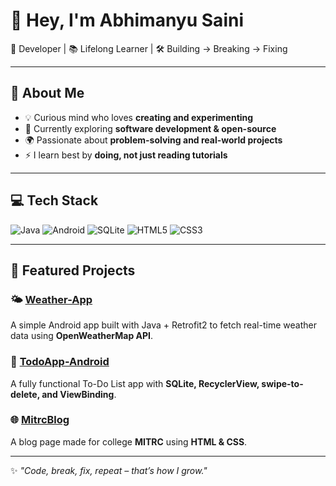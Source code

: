 
# 👋 Hey, I'm Abhimanyu Saini  
🚀 Developer | 📚 Lifelong Learner | 🛠️ Building → Breaking → Fixing  

---

## 🌟 About Me  
- 💡 Curious mind who loves **creating and experimenting**  
- 🧩 Currently exploring **software development & open-source**  
- 🌍 Passionate about **problem-solving and real-world projects**  
- ⚡ I learn best by **doing, not just reading tutorials**  

---

## 💻 Tech Stack  

![Java](https://img.shields.io/badge/Java-ED8B00?style=for-the-badge&logo=java&logoColor=white)
![Android](https://img.shields.io/badge/Android-3DDC84?style=for-the-badge&logo=android&logoColor=white)
![SQLite](https://img.shields.io/badge/SQLite-07405E?style=for-the-badge&logo=sqlite&logoColor=white)
![HTML5](https://img.shields.io/badge/HTML5-E34F26?style=for-the-badge&logo=html5&logoColor=white)
![CSS3](https://img.shields.io/badge/CSS3-1572B6?style=for-the-badge&logo=css3&logoColor=white)

---

## 🚀 Featured Projects  

### 🌤️ [Weather-App](https://github.com/AbhimanyuRajoriya/Weather-App)  
A simple Android app built with Java + Retrofit2 to fetch real-time weather data using **OpenWeatherMap API**.  

### 📝 [TodoApp-Android](https://github.com/AbhimanyuRajoriya/TodoApp-Android)  
A fully functional To-Do List app with **SQLite, RecyclerView, swipe-to-delete, and ViewBinding**.  

### 🌐 [MitrcBlog](https://github.com/AbhimanyuRajoriya/MitrcBlog)  
A blog page made for college **MITRC** using **HTML & CSS**.  

---

✨ *"Code, break, fix, repeat – that’s how I grow."*  
